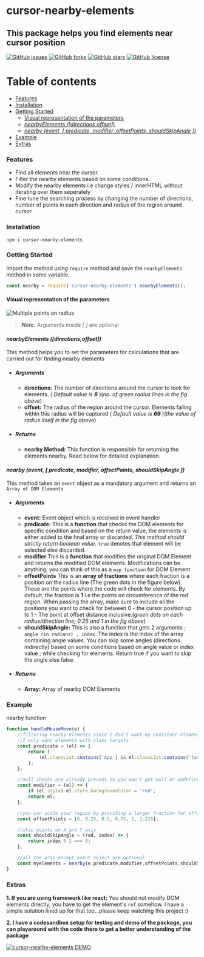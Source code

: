 # cursor-nearby-elements
## This package helps you find elements near cursor position


[![GitHub issues](https://img.shields.io/github/issues/jashgopani/cursor-nearby-elements)](https://github.com/jashgopani/cursor-nearby-elements/issues) [![GitHub forks](https://img.shields.io/github/forks/jashgopani/cursor-nearby-elements)](https://github.com/jashgopani/cursor-nearby-elements/network) [![GitHub stars](https://img.shields.io/github/stars/jashgopani/cursor-nearby-elements)](https://github.com/jashgopani/cursor-nearby-elements/stargazers) [![GitHub license](https://img.shields.io/github/license/jashgopani/cursor-nearby-elements)](https://github.com/jashgopani/cursor-nearby-elements/blob/main/LICENSE)


# Table of contents
- [Features](#features)
- [Installation](#installation)
- [Getting Started](#getting-started)
    - [Visual representation of the parameters](#visual-representation-of-the-parameters)
    - [*nearbyElements ([directions,offset])*](#nearbyelements-directionsoffset)
    - [*nearby (event, [ predicate, modifier, offsetPoints, shouldSkipAngle ])*](#nearby-event--predicate-modifier-offsetpoints-shouldskipangle-)
- [Example](#example)
- [Extras](#extras)


### Features
* Find all elements near the cursor.
* Filter the nearby elements based on some conditions.
* Modify the nearby elements i.e change styles / innerHTML without iterating over them seperately
* Fine tune the searching process by changing the number of directions, number of points in each direction and radius of the region around cursor.

### Installation
```
npm i cursor-nearby-elements
```
### Getting Started
Import the method using `require` method and save the `nearbyElements` method in some variable.
```javascript
const nearby = require('cursor-nearby-elements').nearbyElements();
```

#### Visual representation of the parameters
![Multiple points on radius](https://dev-to-uploads.s3.amazonaws.com/uploads/articles/dumqs1k2xh1uuh1z9y5i.png)


> ***Note:*** Arguments inside *[ ]* are optional
#### *nearbyElements ([directions,offset])*
 This method helps you to set the parameters for calculations that are carried out for finding nearby elements
 
 * ##### Arguments 
   - **directions:** The number of directions around the cursor to look for elements. ( *Default value is **8*** )(_no. of green radius lines in the fig above_)
   - **offset:**  The radius of the region around the cursor. Elements falling within this radius will be captured ( *Default value is **69*** )(_the value of radius itself in the fig above_)
 * ##### Returns
   - **nearby Method:** This function is responsible for returning the elements nearby. Read below for detailed explanation.

####  *nearby (event, [ predicate, modifier, offsetPoints, shouldSkipAngle ])* 
This method takes an `event` object as a mandatory argument and returns an `Array of DOM Elements`

 * ##### Arguments 
   - **event:** Event object which is received in event handler
   - **predicate:**  This is a **function** that checks the DOM elements for specific condition and based on the return value, the elements is either added to the final array or discarded. *This method should strictly return boolean value*. `true` denotes that element will be selected else discarded.
   - **modifier** This is a **function** that modifies the original DOM Element and returns the modified DOM elements. Modifications can be anything; you can think of this as a `map function` for DOM Element
   - **offsetPoints** This is an **array of fractions** where each fraction is a position on the radius line (The green dots in the figure below). These are the points where the code will check for elements. By default, the fraction is **1** i.e the points on circumference of the red region. When passing the array, make sure to include all the positions you want to check for between 0 - the cursor position up to 1 - The point at offset distance inclusive.(_green dots on each radius/direction line; 0.25 and 1 in the fig above_)
   - **shouldSkipAngle:** This is also a function that gets 2 arguments ; `angle (in radians) , index`. The index is the index of the array containing angle values. You can skip some angles (directions indirectly) based on some conditions based on angle value or index value ; while checking for elements. Return true if you want to skip the angle else false.
 * ##### Returns
   - **Array:** Array of nearby DOM Elements

### Example
nearby function

```javascript
function handleMouseMove(e) {
    //filtering nearby elements since I don't want my container element to be returned as nearby element
    //I only want elements with class targets
    const predicate = (el) => {
        return (
            !el.classList.contains('App') && el.classList.contains('targets')
        );
    };

    //null checks are already present so you won't get null or undefined elements
    const modifier = (el) => {
        if (el.style) el.style.backgroundColor = 'red';
        return el;
    };

    //you can scale your region by providing a larger fraction for offset also
    const offsetPoints = [0, 0.25, 0.5, 0.75, 1, 1.215];

    //skip points on X and Y axis
    const shouldSkipAngle = (rad, index) => {
        return index % 2 === 0;
    };

    //all the args except event object are optional
    const myelements = nearby(e,predicate,modifier,offsetPoints,shouldSkipAngle);
}
```

### Extras

**1. If you are using framework like react:**
You should not modify DOM elements directly, you have to get the element's `ref` somehow. I have a simple solution lined up for that too...please keep watching this project  :)

**2. I have a codesandbox setup for testing and demo of the package, you can playaround with the code there to get a better understanding of the package**

[![cursor-nearby-elements DEMO](https://codesandbox.io/static/img/play-codesandbox.svg)](https://codesandbox.io/s/cursor-nearby-elements-demo-36tvn?autoresize=1&fontsize=14&hidenavigation=1&theme=dark&view=preview)






